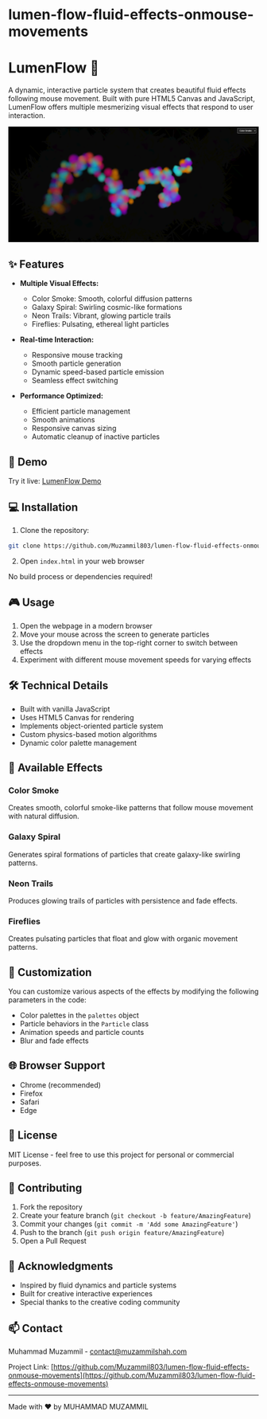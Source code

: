 # lumen-flow-fluid-effects-onmouse-movements
 
# LumenFlow 🌈

A dynamic, interactive particle system that creates beautiful fluid effects following mouse movement. Built with pure HTML5 Canvas and JavaScript, LumenFlow offers multiple mesmerizing visual effects that respond to user interaction.

![LumenFlow Demo](https://github.com/Muzammil803/lumen-flow-fluid-effects-onmouse-movements/blob/main/lumenFlow.png)

## ✨ Features

- **Multiple Visual Effects:**
  - Color Smoke: Smooth, colorful diffusion patterns
  - Galaxy Spiral: Swirling cosmic-like formations
  - Neon Trails: Vibrant, glowing particle trails
  - Fireflies: Pulsating, ethereal light particles

- **Real-time Interaction:**
  - Responsive mouse tracking
  - Smooth particle generation
  - Dynamic speed-based particle emission
  - Seamless effect switching

- **Performance Optimized:**
  - Efficient particle management
  - Smooth animations
  - Responsive canvas sizing
  - Automatic cleanup of inactive particles

## 🚀 Demo

Try it live: [LumenFlow Demo](https://muzammil803.github.io/lumen-flow-fluid-effects-onmouse-movements/)

## 💻 Installation

1. Clone the repository:
```bash
git clone https://github.com/Muzammil803/lumen-flow-fluid-effects-onmouse-movements.git
```

2. Open `index.html` in your web browser

No build process or dependencies required!

## 🎮 Usage

1. Open the webpage in a modern browser
2. Move your mouse across the screen to generate particles
3. Use the dropdown menu in the top-right corner to switch between effects
4. Experiment with different mouse movement speeds for varying effects

## 🛠️ Technical Details

- Built with vanilla JavaScript
- Uses HTML5 Canvas for rendering
- Implements object-oriented particle system
- Custom physics-based motion algorithms
- Dynamic color palette management

## 🎨 Available Effects

### Color Smoke
Creates smooth, colorful smoke-like patterns that follow mouse movement with natural diffusion.

### Galaxy Spiral
Generates spiral formations of particles that create galaxy-like swirling patterns.

### Neon Trails
Produces glowing trails of particles with persistence and fade effects.

### Fireflies
Creates pulsating particles that float and glow with organic movement patterns.

## 🔧 Customization

You can customize various aspects of the effects by modifying the following parameters in the code:

- Color palettes in the `palettes` object
- Particle behaviors in the `Particle` class
- Animation speeds and particle counts
- Blur and fade effects

## 🌐 Browser Support

- Chrome (recommended)
- Firefox
- Safari
- Edge

## 📝 License

MIT License - feel free to use this project for personal or commercial purposes.

## 🤝 Contributing

1. Fork the repository
2. Create your feature branch (`git checkout -b feature/AmazingFeature`)
3. Commit your changes (`git commit -m 'Add some AmazingFeature'`)
4. Push to the branch (`git push origin feature/AmazingFeature`)
5. Open a Pull Request

## 🎉 Acknowledgments

- Inspired by fluid dynamics and particle systems
- Built for creative interactive experiences
- Special thanks to the creative coding community

## 📫 Contact

Muhammad Muzammil - [contact@muzammilshah.com](mailto:contact@muzammilshah.com)

Project Link: [https://github.com/Muzammil803/lumen-flow-fluid-effects-onmouse-movements](https://github.com/Muzammil803/lumen-flow-fluid-effects-onmouse-movements)

---

Made with ❤️ by MUHAMMAD MUZAMMIL